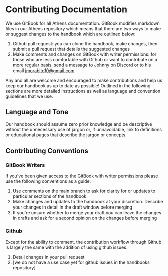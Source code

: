 # Contributing Documentation

We use GitBook for all Athens documentation. GitBook modifies markdown files in our Athens repository which means that there are two ways to make or suggest changes to the handbook which are outlined below:

1. Github pull request: you can clone the handbook, make changes, then submit a pull request that details the suggested changes
2. Make comments and changes on GitBook with writer permissions: for those who are less comfortable with Github or want to contribute on a more regular basis, send a message to Johnny on Discord or to his email jmorabito10@gmail.com

Any and all are welcome and encouraged to make contributions and help us keep our handbook as up to date as possible! Outlined in the following sections are more detailed instructions as well as language and convention guidelines that we use.

## Language and Tone

Our handbook should assume zero prior knowledge and be descriptive without the unnecessary use of jargon or, if unnavoidable, link to definitions or educational pages that describe the jargon or concepts.



## Contributing Conventions 

### GitBook Writers

If you've been given access to the GitBook with writer permissions please use the following conventions as a guide:

1. Use comments on the main branch to ask for clarity for or updates to particular sections of the handbook
2. Make changes and updates to the handbook at your discretion. Describe your changes in detail in the draft window before merging
3. If you're unsure whether to merge your draft you can leave the changes in drafts and ask for a second opinion on the changes before merging

### Github 

Except for the ability to comment, the contribution workflow through Github is largely the same with the addition of using github issues.

1. Detail changes in your pull request
2. \[we do not have a use case yet for github issues in the handbooks repository\]



